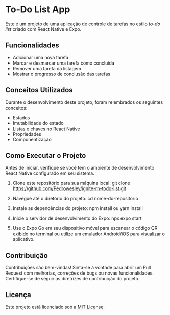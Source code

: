 # To-Do List App

Este é um projeto de uma aplicação de controle de tarefas no estilo *to-do list* criado com React Native e Expo.

## Funcionalidades

- Adicionar uma nova tarefa
- Marcar e desmarcar uma tarefa como concluída
- Remover uma tarefa da listagem
- Mostrar o progresso de conclusão das tarefas

## Conceitos Utilizados

Durante o desenvolvimento deste projeto, foram relembrados os seguintes conceitos:

- Estados
- Imutabilidade do estado
- Listas e chaves no React Native
- Propriedades
- Componentização

## Como Executar o Projeto

Antes de iniciar, verifique se você tem o ambiente de desenvolvimento React Native configurado em seu sistema.

1. Clone este repositório para sua máquina local:
git clone https://github.com/Pedrowesley/ignite-rn-todo-list.git


2. Navegue até o diretório do projeto:
cd nome-do-repositorio


3. Instale as dependências do projeto:
npm install ou yarn install


4. Inicie o servidor de desenvolvimento do Expo:
npx expo start


5. Use o Expo Go em seu dispositivo móvel para escanear o código QR exibido no terminal ou utilize um emulador Android/iOS para visualizar o aplicativo.

## Contribuição

Contribuições são bem-vindas! Sinta-se à vontade para abrir um Pull Request com melhorias, correções de bugs ou novas funcionalidades. Certifique-se de seguir as diretrizes de contribuição do projeto.

## Licença

Este projeto está licenciado sob a [MIT License](https://opensource.org/licenses/MIT).

